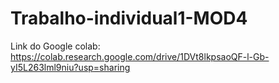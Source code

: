 # Trabalho-individual1-MOD4

Link do Google colab: https://colab.research.google.com/drive/1DVt8lkpsaoQF-l-Gb-yI5L263lml9niu?usp=sharing
